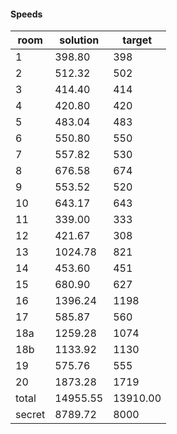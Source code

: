 #### Speeds
| room   | solution | target   |
| ------ | -------- | -------- |
| 1      | 398.80   | 398      |
| 2      | 512.32   | 502      |
| 3      | 414.40   | 414      |
| 4      | 420.80   | 420      |
| 5      | 483.04   | 483      |
| 6      | 550.80   | 550      |
| 7      | 557.82   | 530      |
| 8      | 676.58   | 674      |
| 9      | 553.52   | 520      |
| 10     | 643.17   | 643      |
| 11     | 339.00   | 333      |
| 12     | 421.67   | 308      |
| 13     | 1024.78  | 821      |
| 14     | 453.60   | 451      |
| 15     | 680.90   | 627      |
| 16     | 1396.24  | 1198     |
| 17     | 585.87   | 560      |
| 18a    | 1259.28  | 1074     |
| 18b    | 1133.92  | 1130     |
| 19     | 575.76   | 555      |
| 20     | 1873.28  | 1719     |
| total  | 14955.55 | 13910.00 |
| secret | 8789.72  | 8000     |
